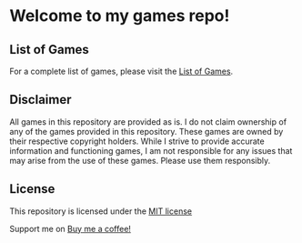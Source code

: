 # Welcome to my games repo!

## List of Games

For a complete list of games, please visit the [List of Games](games.md).

## Disclaimer

All games in this repository are provided as is. I do not claim ownership of any of the games provided in this repository. These games are owned by their respective copyright holders. While I strive to provide accurate information and functioning games, I am not responsible for any issues that may arise from the use of these games. Please use them responsibly.

## License

This repository is licensed under the [MIT license](LICENSE.md)

Support me on [Buy me a coffee!](https://www.buymeacoffee.com/Xordas)
